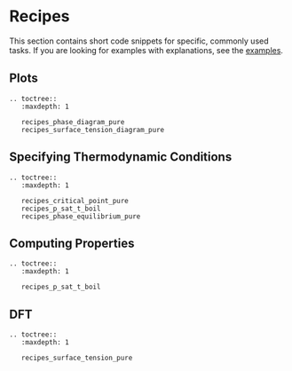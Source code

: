 # Recipes

This section contains short code snippets for specific, commonly used tasks.
If you are looking for examples with explanations, see the [examples](/examples/index).

## Plots

```{eval-rst}
.. toctree::
   :maxdepth: 1

   recipes_phase_diagram_pure
   recipes_surface_tension_diagram_pure
```

## Specifying Thermodynamic Conditions

```{eval-rst}
.. toctree::
   :maxdepth: 1

   recipes_critical_point_pure
   recipes_p_sat_t_boil
   recipes_phase_equilibrium_pure
```

## Computing Properties

```{eval-rst}
.. toctree::
   :maxdepth: 1

   recipes_p_sat_t_boil
```


## DFT

```{eval-rst}
.. toctree::
   :maxdepth: 1

   recipes_surface_tension_pure
```
